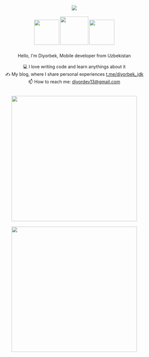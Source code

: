<h1 align="center">
  <a href="https://git.io/typing-svg">
    <img src="https://readme-typing-svg.herokuapp.com/?lines=Hi,+There!+👋;This+is+Diyorbek+Khamidov👨🏻‍💻&center=true&size=26">
  </a>
</h1>

<h5 align="center">
  <a href="https://www.linkedin.com/in/diyorbekhamidov/" title="LinkedIn Profile"><img width="80" src="https://img.shields.io/badge/linkedin-%230077B5.svg?style=for-the-badge&logo=linkedin&logoColor=white"></a>
 <a href="https://www.instagram.com/diyorbek.911/" title="Insta Profile"><img width="90" src="https://img.shields.io/badge/instagram-%23E4405F.svg?style=for-the-badge&logo=Instagram&logoColor=white"></a>
 <a href="https://t.me/diyorbek_jdk/" title="TG Profile"><img width="80" src="https://img.shields.io/badge/Telegram-2CA5E0?style=for-the-badge&logo=telegram&logoColor=white"></a>
</h5>

<p align="center">
  Hello, I'm Diyorbek, Mobile developer from Uzbekistan
  <br>
  <br>
  💻 I love writing code and learn anythings about it
  <br>
  ✍️ My blog, where I share personal experiences <a href="https://t.me/diyorbek_jdk">t.me/diyorbek_jdk</a>
  <br>
  📫 How to reach me: <a href="mailto: diyordev13@gmail.com">diyordev13@gmail.com</a>
</p>


<br>


  <div align="center"> 
    <a href="https://github.com/anuraghazra/github-readme-stats" title="Go to Source">
      <img align="center" width=400 src="https://github-readme-stats.vercel.app/api?username=diyorbekhamidov&show_icons=true&theme=react&border_color=61dafb&hide_border=true" />
    </a>
  </div>

  <br>
  
  <div align=center>
    <a href="https://github.com/anuraghazra/github-readme-stats">
      <img width=400 align="center" src="https://github-readme-stats.vercel.app/api/top-langs/?username=diyorbekhamidov&hide=c%23,css,html%2b%2b,Cuda&title_color=61dafb&text_color=ffffff&icon_color=61dafb&bg_color=20232a&langs_count=8&layout=compact&border_color=61dafb&hide_border=true" />
    </a>
  </div>

   
